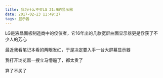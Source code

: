 ```yaml
---
title: 我为什么不买LG 21:9的显示器
date: 2017-02-23 11:49:27
tags: 显示器
---
```


LG是液晶面板制造商中的佼佼者，它16年出的几款宽屏曲面显示器更是俘获了不少人的芳心

最近我看笔记本看的两眼发红，于是决定要入手一台大屏幕显示器

我打开浏览器一搜立马懵逼了，都太贵了

算了不买了
